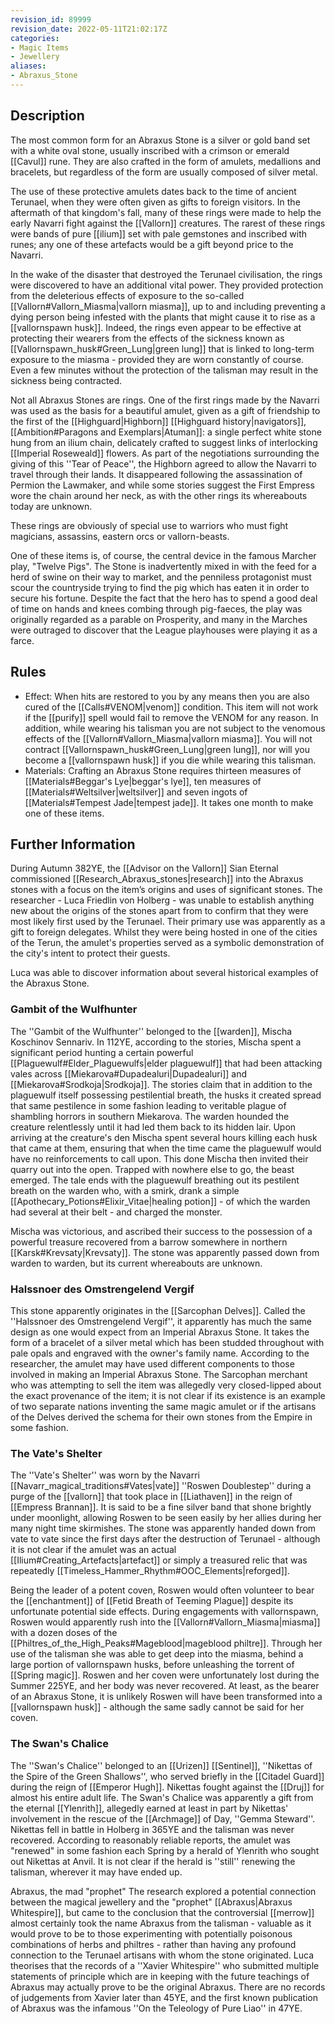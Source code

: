 ```yaml
---
revision_id: 89999
revision_date: 2022-05-11T21:02:17Z
categories:
- Magic Items
- Jewellery
aliases:
- Abraxus_Stone
---
```



## Description
The most common form for an Abraxus Stone is a silver or gold band set with a white oval stone, usually inscribed with a crimson or emerald [[Cavul]] rune. They are also crafted in the form of amulets, medallions and bracelets, but regardless of the form are usually composed of silver metal. 

The use of these protective amulets dates back to the time of ancient Terunael, when they were often given as gifts to foreign visitors. In the aftermath of that kingdom's fall, many of these rings were made to help the early Navarri fight against the [[Vallorn]] creatures. The rarest of these rings were bands of pure [[ilium]] set with pale gemstones and inscribed with runes; any one of these artefacts would be a gift beyond price to the Navarri.

In the wake of the disaster that destroyed the Terunael civilisation, the rings were discovered to have an additional vital power. They provided protection from the deleterious effects of exposure to the so-called [[Vallorn#Vallorn_Miasma|vallorn miasma]], up to and including preventing a dying person being infested with the plants that might cause it to rise as a [[vallornspawn husk]]. Indeed, the rings even appear to be effective at protecting their wearers from the effects of the sickness known as [[Vallornspawn_husk#Green_Lung|green lung]] that is linked to long-term exposure to the miasma - provided they are worn constantly of course. Even a few minutes without the protection of the talisman may result in the sickness being contracted.

Not all Abraxus Stones are rings. One of the first rings made by the Navarri was used as the basis for a beautiful amulet, given as a gift of friendship to the first of the [[Highguard|Highborn]] [[Highguard history|navigators]], [[Ambition#Paragons and Exemplars|Atuman]]: a single perfect white stone hung from an ilium chain, delicately crafted to suggest links of interlocking [[Imperial Roseweald]] flowers. As part of the negotiations surrounding the giving of this ''Tear of Peace'', the Highborn agreed to allow the Navarri to travel through their lands. It disappeared following the assassination of Permion the Lawmaker, and while some stories suggest the First Empress wore the chain around her neck, as with the other rings its whereabouts today are unknown.

These rings are obviously of special use to warriors who must fight magicians, assassins, eastern orcs or vallorn-beasts.


One of these items is, of course, the central device in the famous Marcher play, "Twelve Pigs".  The Stone is inadvertently mixed in with the feed for a herd of swine on their way to market, and the penniless protagonist must scour the countryside trying to find the pig which has eaten it in order to secure his fortune.  Despite the fact that the hero has to spend a good deal of time on hands and knees combing through pig-faeces, the play was originally regarded as a parable on Prosperity, and many in the Marches were outraged to discover that the League playhouses were playing it as a farce.

## Rules

* Effect: When hits are restored to you by any means then you are also cured of the [[Calls#VENOM|venom]] condition. This item will not work if the [[purify]] spell would fail to remove the VENOM for any reason. In addition, while wearing his talisman you are not subject to the venomous effects of the [[Vallorn#Vallorn_Miasma|vallorn miasma]]. You will not contract [[Vallornspawn_husk#Green_Lung|green lung]], nor will you become a [[vallornspawn husk]] if you die while wearing this talisman.
* Materials: Crafting an Abraxus Stone requires thirteen measures of [[Materials#Beggar's Lye|beggar's lye]], ten measures of [[Materials#Weltsilver|weltsilver]] and seven ingots of [[Materials#Tempest Jade|tempest jade]]. It takes one month to make one of these items.

## Further Information
During Autumn 382YE, the [[Advisor on the Vallorn]] Sian Eternal commissioned [[Research_Abraxus_stones|research]] into the Abraxus stones with a focus on the item’s origins and uses of significant stones. The researcher - Luca Friedlin von Holberg - was unable to establish anything new about the origins of the stones apart from to confirm that they were most likely first used by the Terunael. Their primary use was apparently as a gift to foreign delegates. Whilst they were being hosted in one of the cities of the Terun, the amulet's properties served as a symbolic demonstration of the city's intent to protect their guests.

Luca was able to discover information about several historical examples of the Abraxus Stone.
### Gambit of the Wulfhunter
The ''Gambit of the Wulfhunter'' belonged to the [[warden]], Mischa Koschinov Sennariv. In 112YE, according to the stories, Mischa spent a significant period hunting a certain powerful [[Plaguewulf#Elder_Plaguewulfs|elder plaguewulf]] that had been attacking vales across [[Miekarova#Dupadealuri|Dupadealuri]] and [[Miekarova#Srodkoja|Srodkoja]]. The stories claim that in addition to the plaguewulf itself possessing pestilential breath, the husks it created spread that same pestilence in some fashion leading to veritable plague of shambling horrors in southern Miekarova. The warden hounded the creature relentlessly until it had led them back to its hidden lair. Upon arriving at the creature's den Mischa spent several hours killing each husk that came at them, ensuring that when the time came the plaguewulf would have no reinforcements to call upon. This done Mischa then invited their quarry out into the open. Trapped with nowhere else to go, the beast emerged. The tale ends with the plaguewulf breathing out its pestilent breath on the warden who, with a smirk, drank a simple [[Apothecary_Potions#Elixir_Vitae|healing potion]] - of which the warden had several at their belt - and charged the monster. 

Mischa was victorious, and ascribed their success to the possession of a powerful treasure recovered from a barrow somewhere in northern [[Karsk#Krevsaty|Krevsaty]]. The stone was apparently passed down from warden to warden, but its current whereabouts are unknown.

### Halssnoer des Omstrengelend Vergif
This stone apparently originates in the [[Sarcophan Delves]]. Called the ''Halssnoer des Omstrengelend Vergif'', it apparently has much the same design as one would expect from an Imperial Abraxus Stone. It takes the form of a bracelet of a silver metal which has been studded throughout with pale opals and engraved with the owner's family name. According to the researcher, the amulet may have used different components to those involved in making an Imperial Abraxus Stone. The Sarcophan merchant who was attempting to sell the item was allegedly very closed-lipped about the exact provenance of the item; it is not clear if its existence is an example of two separate nations inventing the same magic amulet or if the artisans of the Delves derived the schema for their own stones from the Empire in some fashion.
### The Vate's Shelter
The ''Vate's Shelter'' was worn by the Navarri [[Navarr_magical_traditions#Vates|vate]] ''Roswen Doublestep'' during a purge of the [[vallorn]] that took place in [[Liathaven]] in the reign of [[Empress Brannan]]. It is said to be a fine silver band that shone brightly under moonlight, allowing Roswen to be seen easily by her allies during her many night time skirmishes. The stone was apparently handed down from vate to vate since the first days after the destruction of Terunael - although it is not clear if the amulet was an actual [[Ilium#Creating_Artefacts|artefact]] or simply a treasured relic that was repeatedly [[Timeless_Hammer_Rhythm#OOC_Elements|reforged]].

Being the leader of a potent coven, Roswen would often volunteer to bear the [[enchantment]] of [[Fetid Breath of Teeming Plague]] despite its unfortunate potential side effects. During engagements with vallornspawn, Roswen would apparently rush into the [[Vallorn#Vallorn_Miasma|miasma]] with a dozen doses of the [[Philtres_of_the_High_Peaks#Mageblood|mageblood philtre]]. Through her use of the talisman she was able to get deep into the miasma, behind a large portion of vallornspawn husks, before unleashing the torrent of [[Spring magic]]. Roswen and her coven were unfortunately lost during the Summer 225YE, and her body was never recovered. At least, as the bearer of an Abraxus Stone, it is unlikely Roswen will have been transformed into a [[vallornspawn husk]] - although the same sadly cannot be said for her coven.

### The Swan's Chalice
The ''Swan's Chalice'' belonged to an [[Urizen]] [[Sentinel]], ''Nikettas of the Spire of the Green Shallows'', who served briefly in the [[Citadel Guard]] during the reign of [[Emperor Hugh]]. Nikettas fought against the [[Druj]] for almost his entire adult life. The Swan's Chalice was apparently a gift from the eternal [[Ylenrith]], allegedly earned at least in part by Nikettas' involvement in the rescue of the [[Archmage]] of Day, ''Gemma Steward''. Nikettas fell in battle in Holberg in 365YE and the talisman was never recovered. According to reasonably reliable reports, the amulet was "renewed" in some fashion each Spring by a herald of Ylenrith who sought out Nikettas at Anvil. It is not clear if the herald is ''still'' renewing the talisman, wherever it may have ended up. 

Abraxus, the mad "prophet"
The research explored a potential connection between the magical jewellery and the "prophet" [[Abraxus|Abraxus Whitespire]], but came to the conclusion that the controversial [[merrow]] almost certainly took the name Abraxus from the talisman - valuable as it would prove to be to those experimenting with potentially poisonous combinations of herbs and philtres - rather than having any profound connection to the Terunael artisans with whom the stone originated. Luca theorises that the records of a ''Xavier Whitespire'' who submitted multiple statements of principle which are in keeping with the future teachings of Abraxus may actually prove to be the original Abraxus. There are no records of judgements from Xavier later than 45YE, and the first known publication of Abraxus was the infamous ''On the Teleology of Pure Liao'' in 47YE.

